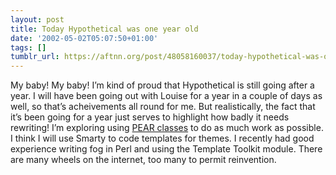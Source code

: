 ```yaml
---
layout: post
title: Today Hypothetical was one year old
date: '2002-05-02T05:07:50+01:00'
tags: []
tumblr_url: https://aftnn.org/post/48058160037/today-hypothetical-was-one-year-old
---
```

<p>My baby! My baby! I&rsquo;m kind of proud that Hypothetical is still going after a year. I will have been going out with Louise for a year in a couple of days as well, so that&rsquo;s acheivements all round for me. But realistically, the fact that it&rsquo;s been going for a year just serves to highlight how badly it needs rewriting! I&rsquo;m exploring using <a href="http://pear.php.net">PEAR classes</a> to do as much work as possible. I think I will use Smarty to code templates for themes. I recently had good experience writing fog in Perl and using the Template Toolkit module. There are many wheels on the internet, too many to permit reinvention.</p>
